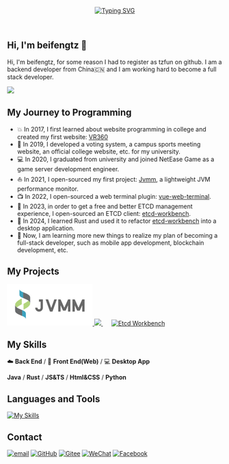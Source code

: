 

<div align="center">

[![Typing SVG](https://readme-typing-svg.herokuapp.com?font=Itim&pause=1000&width=435&lines=%E8%B8%8F%E4%B8%8A%E5%8F%96%E7%BB%8F%E8%B7%AF%EF%BC%8C%E6%AF%94%E6%8A%B5%E8%BE%BE%E7%81%B5%E5%B1%B1%E6%9B%B4%E9%87%8D%E8%A6%81;Getting+start+is+more+important+than+getting+result)](https://git.io/typing-svg)

<img src="https://cdn.jsdelivr.net/gh/eryajf/tu@main/img/image_20240420_214408.gif"
width="800"  height="3">
</div>

## Hi, I'm beifengtz 👋

Hi, I'm beifengtz, for some reason I had to register as tzfun on github. I am a backend developer from China🇨🇳 and I am working hard to become a full stack developer.


<picture>
  <source
    srcset="https://github-readme-stats.vercel.app/api?username=tzfun&show_icons=true&theme=dark"
    media="(prefers-color-scheme: dark)"
  />
  <source
    srcset="https://github-readme-stats.vercel.app/api?username=tzfun&show_icons=true"
    media="(prefers-color-scheme: light), (prefers-color-scheme: no-preference)"
  />
  <img src="https://github-readme-stats.vercel.app/api?username=tzfun&show_icons=true" />
</picture>

## My Journey to Programming

- 💥 In 2017, I first learned about website programming in college and created my first website: [VR360](http://vr.beifengtz.com/)
- 🚀 In 2019, I developed a voting system, a campus sports meeting website, an official college website, etc. for my university.
- 💻 In 2020, I graduated from university and joined NetEase Game as a game server development engineer.
- ⛵ In 2021, I open-sourced my first project: [Jvmm](https://github.com/tzfun/jvmm), a lightweight JVM performance monitor.
- 📺 In 2022, I open-sourced a web terminal plugin: [vue-web-terminal](https://tzfun.github.io/vue-web-terminal/).
- 🍎 In 2023, in order to get a free and better ETCD management experience, I open-sourced an ETCD client: [etcd-workbench](https://tzfun.github.io/etcd-workbench/).
- 📱 In 2024, I learned Rust and used it to refactor [etcd-workbench](https://tzfun.github.io/etcd-workbench/) into a desktop application.
- 🎇 Now, I am learning more new things to realize my plan of becoming a full-stack developer, such as mobile app development, blockchain development, etc.


## My Projects

<div >
<a href="https://github.com/tzfun/jvmm">
<img src="https://github.com/tzfun/jvmm/raw/master/doc/jvmm.png" width="200" alt="jvmm">
</a>
<a href="https://tzfun.github.io/vue-web-terminal/" style="margin-right:20px;" alt="vue-web-terminal">
<img src="https://github.com/tzfun/vue-web-terminal/raw/vue3/shortcut/logo.png" width="100">
</a>
<a href="https://tzfun.github.io/etcd-workbench/">
    <img src="https://github.com/tzfun/etcd-workbench/raw/master/app/src-tauri/icons/windows/icon.png" width="100" alt="Etcd Workbench">
</a>
</div>

## My Skills

☁️ **Back End** / 🍑 **Front End(Web)** / 💻 **Desktop App**

**Java** / **Rust** / **JS&TS** / **Html&CSS** / **Python**

## Languages and Tools
[![My Skills](https://skillicons.dev/icons?i=java,spring,typescript,javascript,html,github,docker,bash,rust,tauri,md,vim,vue,gradle,python,vite,linux,git,grafana,mysql,redis,nginx,vscode,ansible,prometheus,npm&theme=light)](https://github.com/tzfun)

## Contact

[![email](https://img.shields.io/badge/-beifengtz@qq.com-black?labelColor=black&logo=gmail&logoColor=white&style=flat-square)](mailto:beifengtz@qq.com)
[![GitHub](https://img.shields.io/badge/tzfun-black?labelColor=black&logo=github&logoColor=white&style=flat-square)](./)
[![Gitee](https://img.shields.io/badge/tzfun-black?labelColor=black&logo=gitee&logoColor=white&style=flat-square)](https://gitee.com/tzfun)
[![WeChat](https://img.shields.io/badge/beifeng--tz-black?labelColor=black&logo=wechat&logoColor=white&style=flat-square)](./)
[![Facebook](https://img.shields.io/badge/-tz.beifeng-black?labelColor=black&logo=facebook&logoColor=white&style=flat-square)](https://www.facebook.com/tz.beifeng?mibextid=LQQJ4d)
